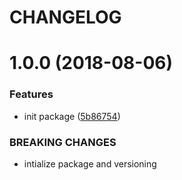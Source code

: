 # CHANGELOG

# 1.0.0 (2018-08-06)


### Features

* init package ([5b86754](https://github.com/seantrane/balanced-theme-for-atom/commit/5b86754))


### BREAKING CHANGES

* intialize package and versioning
